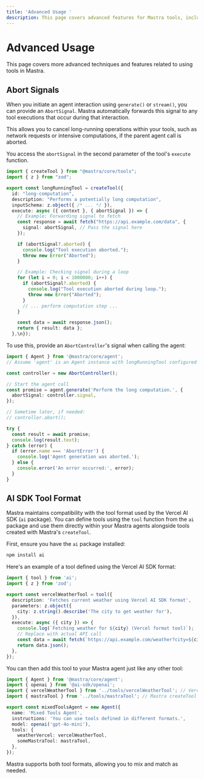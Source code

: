 ```yaml
---
title: 'Advanced Usage '
description: This page covers advanced features for Mastra tools, including abort signals and compatibility with the Vercel AI SDK tool format.
---
```


# Advanced Usage

This page covers more advanced techniques and features related to using tools in Mastra.

## Abort Signals

When you initiate an agent interaction using `generate()` or `stream()`, you can provide an `AbortSignal`. Mastra automatically forwards this signal to any tool executions that occur during that interaction.

This allows you to cancel long-running operations within your tools, such as network requests or intensive computations, if the parent agent call is aborted.

You access the `abortSignal` in the second parameter of the tool's `execute` function.

```typescript
import { createTool } from "@mastra/core/tools";
import { z } from "zod";

export const longRunningTool = createTool({
  id: "long-computation",
  description: "Performs a potentially long computation",
  inputSchema: z.object({ /* ... */ }),
  execute: async ({ context }, { abortSignal }) => {
    // Example: Forwarding signal to fetch
    const response = await fetch("https://api.example.com/data", {
      signal: abortSignal, // Pass the signal here
    });

    if (abortSignal?.aborted) {
      console.log("Tool execution aborted.");
      throw new Error("Aborted");
    }

    // Example: Checking signal during a loop
    for (let i = 0; i < 1000000; i++) {
      if (abortSignal?.aborted) {
        console.log("Tool execution aborted during loop.");
        throw new Error("Aborted");
      }
      // ... perform computation step ...
    }

    const data = await response.json();
    return { result: data };
  },\n});
```

To use this, provide an `AbortController`'s signal when calling the agent:

```typescript
import { Agent } from '@mastra/core/agent';
// Assume 'agent' is an Agent instance with longRunningTool configured

const controller = new AbortController();

// Start the agent call
const promise = agent.generate('Perform the long computation.', {
  abortSignal: controller.signal,
});

// Sometime later, if needed:
// controller.abort();

try {
  const result = await promise;
  console.log(result.text);
} catch (error) {
  if (error.name === 'AbortError') {
    console.log('Agent generation was aborted.');
  } else {
    console.error('An error occurred:', error);
  }
}
```

## AI SDK Tool Format

Mastra maintains compatibility with the tool format used by the Vercel AI SDK (`ai` package). You can define tools using the `tool` function from the `ai` package and use them directly within your Mastra agents alongside tools created with Mastra's `createTool`.

First, ensure you have the `ai` package installed:

```bash npm2yarn copy
npm install ai
```

Here's an example of a tool defined using the Vercel AI SDK format:

```typescript filename="src/mastra/tools/vercelWeatherTool.ts" copy
import { tool } from 'ai';
import { z } from 'zod';

export const vercelWeatherTool = tool({
  description: 'Fetches current weather using Vercel AI SDK format',
  parameters: z.object({
    city: z.string().describe('The city to get weather for'),
  }),
  execute: async ({ city }) => {
    console.log(`Fetching weather for ${city} (Vercel format tool)`);
    // Replace with actual API call
    const data = await fetch(`https://api.example.com/weather?city=${city}`);
    return data.json();
  },
});
```

You can then add this tool to your Mastra agent just like any other tool:

```typescript filename="src/mastra/agents/mixedToolsAgent.ts"
import { Agent } from '@mastra/core/agent';
import { openai } from '@ai-sdk/openai';
import { vercelWeatherTool } from '../tools/vercelWeatherTool'; // Vercel AI SDK tool
import { mastraTool } from '../tools/mastraTool'; // Mastra createTool tool

export const mixedToolsAgent = new Agent({
  name: 'Mixed Tools Agent',
  instructions: 'You can use tools defined in different formats.',
  model: openai('gpt-4o-mini'),
  tools: {
    weatherVercel: vercelWeatherTool,
    someMastraTool: mastraTool,
  },
});
```

Mastra supports both tool formats, allowing you to mix and match as needed.

